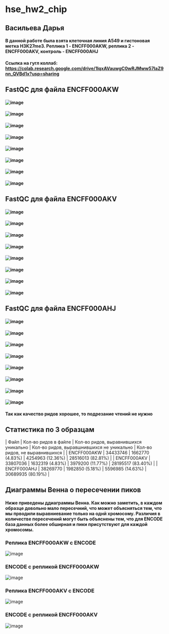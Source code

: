 # hse_hw2_chip
## Васильева Дарья
#### В данной работе была взята клеточная линия A549 и гистоновая метка H3K27me3. Реплика 1 - ENCFF000AKW, реплика 2 - ENCFF000AKV, контроль - ENCFF000AHJ
#### Ссылка на гугл коллаб: https://colab.research.google.com/drive/1lqxAVauwgC0wRJMww57IaZ9nn_QVBd1x?usp=sharing
## FastQC для файла ENCFF000AKW
#### ![image](https://user-images.githubusercontent.com/114879123/220972710-48ef4aed-29a9-4c75-81b7-50ac410093f7.png)
#### ![image](https://user-images.githubusercontent.com/114879123/220972276-bea418c8-11fc-49ae-acb2-639c7e90dad5.png)
#### ![image](https://user-images.githubusercontent.com/114879123/220972833-e6980c1d-6a7b-40f3-8b86-64dd8b9b73d8.png)
#### ![image](https://user-images.githubusercontent.com/114879123/220972907-1c149c7d-3810-439a-ac64-ec90c5214b6a.png)
#### ![image](https://user-images.githubusercontent.com/114879123/220972993-65bb265a-be2d-41e0-9703-88831e1a94c1.png)
#### ![image](https://user-images.githubusercontent.com/114879123/220973177-484420ba-7b31-4c3f-9014-1f89ae01ea59.png)
#### ![image](https://user-images.githubusercontent.com/114879123/220973248-d944eaec-a3d9-4efd-90d7-19aa5667d63c.png)
#### ![image](https://user-images.githubusercontent.com/114879123/220973359-0face456-493f-41d8-a3e6-dca02073be82.png)
## FastQC для файла ENCFF000AKV
#### ![image](https://user-images.githubusercontent.com/114879123/220974035-fb8ffe99-5ee4-43c8-996f-0fd249d4ceed.png)
#### ![image](https://user-images.githubusercontent.com/114879123/220974260-6a0894f0-c904-4087-af99-f6988a0e80aa.png)
#### ![image](https://user-images.githubusercontent.com/114879123/220975005-6569754e-45ae-415c-969d-00ea2d6a51bb.png)
#### ![image](https://user-images.githubusercontent.com/114879123/220975052-1c803e04-11ff-48c4-8b38-66bf8eca8304.png)
#### ![image](https://user-images.githubusercontent.com/114879123/220975152-9737165f-68aa-46bc-a373-bfb964569734.png)
#### ![image](https://user-images.githubusercontent.com/114879123/220975252-092e45f6-79c2-496d-ac7c-8726f819924a.png)
#### ![image](https://user-images.githubusercontent.com/114879123/220975323-0afe0a5c-316d-4ef9-b7fb-9b1814de077f.png)
#### ![image](https://user-images.githubusercontent.com/114879123/220975434-d616c34c-0ee7-4502-b534-e664bbaca040.png)
## FastQC для файла ENCFF000AHJ
#### ![image](https://user-images.githubusercontent.com/114879123/220977141-6714a068-2027-44cf-8cb4-7b2fca936307.png)
#### ![image](https://user-images.githubusercontent.com/114879123/220977227-d2de402c-dcbe-4e7e-8efb-1b17d6b1695a.png)
#### ![image](https://user-images.githubusercontent.com/114879123/220977338-11b81798-967b-47a8-b52b-d31e8da08c57.png)
#### ![image](https://user-images.githubusercontent.com/114879123/220977502-916854bb-48c6-45f9-9521-2c53ca17f721.png)
#### ![image](https://user-images.githubusercontent.com/114879123/220977558-5365ce1b-04b5-4421-ab4e-68c4bd4b4d44.png)
#### ![image](https://user-images.githubusercontent.com/114879123/220977622-94be85e3-50b0-46ad-b049-eda6e42e983a.png)
#### ![image](https://user-images.githubusercontent.com/114879123/220977683-b52c426d-868d-4035-8cb7-df372485ad15.png)
#### ![image](https://user-images.githubusercontent.com/114879123/220977748-a0b09ffe-7fd8-46ec-9c57-1dd0fd77336c.png)
#### Так как качество ридов хорошее, то подрезание чтений не нужно
## Статистика по 3 образцам
  | Файл | Кол-во ридов в файле  | Кол-во ридов, выравнившихся уникально | Кол-во ридов, выравшнившихся не уникально | Кол-во ридов, не выравнившихся |
  | ENCFF000AKW | 34433746 | 1662770 (4.83%)  | 4254963 (12.36%)  | 28516013 (82.81%)  |
  | ENCFF000AKV | 33807036  | 1632319 (4.83%)  | 3979200 (11.77%)  | 28195517 (83.40%)  |
  | ENCFF000AHJ | 38269770  | 1982850 (5.18%)  | 5596985 (14.63%)  | 30689935 (80.19%) |
## Диаграммы Венна о пересечении пиков
#### Ниже приведены ддиаграммы Венна. Как можно заметить, в каждом образце довольно мало пересечний, что может объясняться тем, что мы прводили выравниевание только на однй хромосому. Различия в количестве пересечений могут быть объяснены тем, что для ENCODE база данных более обширная и пики присутствуют для каждой хромосомы.
### Реплика ENCFF000AKW с ENCODE
![image](https://user-images.githubusercontent.com/114879123/221355905-8aeb1ed5-993a-41ed-b9b4-349e49df4a92.png)
### ENCODE с репликой ENCFF000AKW
![image](https://user-images.githubusercontent.com/114879123/221355944-b0ae0908-571c-47ba-a92e-83f820449c5c.png)
### Реплика ENCFF000AKV с ENCODE
![image](https://user-images.githubusercontent.com/114879123/221355951-d9b1a1bb-2c48-43c8-8e8a-8dbbc5c98b6d.png)
### ENCODE с репликой ENCFF000AKV
![image](https://user-images.githubusercontent.com/114879123/221355965-6c466e9a-2099-417c-a5df-3980f7bc3efa.png)



